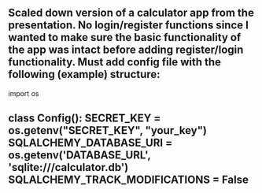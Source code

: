 Scaled down version of a calculator app from the presentation. 
No login/register functions since I wanted to make sure the basic functionality of the app was intact before adding register/login functionality.
Must add config file with the following (example) structure:
----------------------------------------------------------------
import os

class Config():
    SECRET_KEY = os.getenv("SECRET_KEY", "your_key")
    SQLALCHEMY_DATABASE_URI = os.getenv('DATABASE_URL', 'sqlite:///calculator.db')
    SQLALCHEMY_TRACK_MODIFICATIONS = False
----------------------------------------------------------------